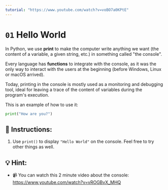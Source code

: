 ```yaml
---
tutorial: "https://www.youtube.com/watch?v=voBO7a0KPtE"
---
```


# `01` Hello World

In Python, we use **print** to make the computer write anything we want (the content of a variable, a given string, etc.) in something called "the console".

Every language has **functions** to integrate with the console, as it was the only way to interact with the users at the beginning (before Windows, Linux or macOS arrived).

Today, printing in the console is mostly used as a monitoring and debugging tool, ideal for leaving a trace of the content of variables during the program's execution.

This is an example of how to use it:

```py
print("How are you?")
```

## 📝 Instructions:

1. Use `print()` to display `"Hello World"` on the console. Feel free to try other things as well.

## 💡 Hint:

+ 📹 You can watch this 2 minute video about the console: https://www.youtube.com/watch?v=vROGBvX_MHQ
